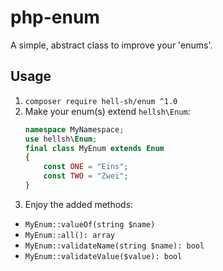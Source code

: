 # php-enum

A simple, abstract class to improve your 'enums'.

## Usage

1. `composer require hell-sh/enum ^1.0`
2. Make your enum(s) extend `hellsh\Enum`:
    ```PHP
    namespace MyNamespace;
    use hellsh\Enum;
    final class MyEnum extends Enum
    {
        const ONE = "Eins";
        const TWO = "Zwei";
    }
    ```
3. Enjoy the added methods:
  - `MyEnum::valueOf(string $name)`
  - `MyEnum::all(): array`
  - `MyEnum::validateName(string $name): bool`
  - `MyEnum::validateValue($value): bool`
